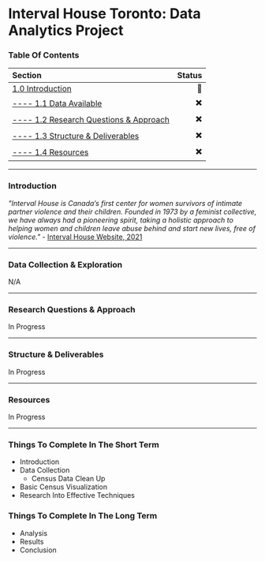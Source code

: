 
# Interval House Toronto: Data Analytics Project


### Table Of Contents ###
Section  | Status
| :--- | ---:
[1.0 Introduction](https://github.com/renacin/IntervalHouse_DataAnalytics#introduction)  | :construction_worker:
[---- 1.1 Data Available](https://github.com/renacin/IntervalHouse_DataAnalytics#data-collection--exploration)  | :heavy_multiplication_x:
[---- 1.2 Research Questions & Approach](https://github.com/renacin/IntervalHouse_DataAnalytics#research-questions--approach)  | :heavy_multiplication_x:
[---- 1.3 Structure & Deliverables](https://github.com/renacin/IntervalHouse_DataAnalytics#structure--deliverables)  | :heavy_multiplication_x:
[---- 1.4 Resources](https://github.com/renacin/IntervalHouse_DataAnalytics#resources)  | :heavy_multiplication_x:

- - - -
### Introduction ###
_"Interval House is Canada’s first center for women survivors of intimate partner violence and their children.
Founded in 1973 by a feminist collective, we have always had a pioneering spirit, taking a holistic approach to helping
women and children leave abuse behind and start new lives, free of violence."_   - [Interval House Website, 2021](https://www.intervalhouse.ca/inside-interval-house/)


- - - -
### Data Collection & Exploration ###
N/A


- - - -
### Research Questions & Approach ###
In Progress


- - - -
### Structure & Deliverables ###
In Progress


- - - -
### Resources ###
In Progress

- - - -
### Things To Complete In The Short Term ###
 + Introduction
 + Data Collection
    + Census Data Clean Up
 + Basic Census Visualization
 + Research Into Effective Techniques

### Things To Complete In The Long Term ###
 + Analysis
 + Results
 + Conclusion
